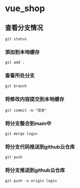 # vue_shop

## 查看分支情况
```
git status
```

### 添加到本地缓存
```
git add .
```

### 查看所处分支
```
git branch
```

### 将修改内容提交到本地缓存
```
git commit -m "信息"
```

### 将分支整合到main中
```
git merge login
```

### 将分支代码推送到github云仓库
```
git push
```

### 将分支推送到github云仓库
```
git push -u origin login
```

